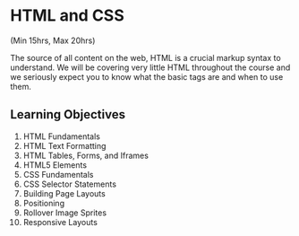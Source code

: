 # HTML and CSS

(Min 15hrs, Max 20hrs)

The source of all content on the web, HTML is a crucial markup syntax to understand. We will be covering very little HTML throughout the course and we seriously expect you to know what the basic tags are and when to use them.

## Learning Objectives

1. HTML Fundamentals
2. HTML Text Formatting
3. HTML Tables, Forms, and Iframes
4. HTML5 Elements
5. CSS Fundamentals
6. CSS Selector Statements
7. Building Page Layouts
8. Positioning
9. Rollover Image Sprites
10. Responsive Layouts
